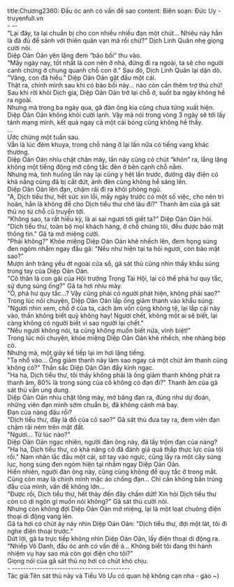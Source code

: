 title:Chương2360: Đầu óc anh có vấn đề sao
content:
Biên soạn: Đức Uy - truyenfull.vn<br>- --<br>"Lại đây, ta lại chuẩn bị cho con nhiều nhiều đạn một chút... Nhiêu này hẳn là đã đủ để sánh với thiên quân vạn mã rồi chứ?" Dịch Linh Quân nhẹ giọng cười nói.<br>Diệp Oản Oản yên lặng đem “bảo bối” thu vào.<br>"Mấy ngày nay, tốt nhất là con nên ở nhà, đừng đi ra ngoài, ta sẽ cho người canh chừng ở chung quanh chỗ con ở." Sau đó, Dịch Linh Quân lại dặn dò.<br>"Vâng, con đã hiểu." Diệp Oản Oản gật đầu một cái.<br>Thật ra, chính mình sau khi có bảo bối này... nào còn cần thêm trợ thủ chứ!<br>Sau khi rời khỏi Dịch gia, Diệp Oản Oản trở lại chỗ ở, suốt ba ngày không hề ra ngoài.<br>Nhưng mà trong ba ngày qua, gã đàn ông kia cũng chưa từng xuất hiện.<br>Diệp Oản Oản không khỏi cười lạnh. Vậy mà nói trong vòng 3 ngày sẽ tới lấy tánh mạng mình, kết quả ngay cả một cái bóng cũng không hề thấy.<br>...<br>Ước chừng một tuần sau.<br>Vẫn là lúc đêm khuya, trong chỗ nàng ở lại lần nữa có tiếng vang khác thường.<br>Diệp Oản Oản nhíu chặt chân mày, lần này cũng có chút “khôn” ra, lẳng lặng không một tiếng động mở công tắc đèn ở bên cạnh chỗ nằm.<br>Nhưng mà, tình huống lần này lại cũng y hệt lần trước, đường dây điện có khả năng cũng đã bị cắt đứt, ánh đèn cũng không hề sáng lên.<br>Diệp Oản Oản lên đạn, chậm rãi đi ra khỏi phòng ngủ.<br>"A, Dịch tiểu thư, hết sức xin lỗi, mấy ngày trước có một số việc, cho nên trì hoãn, hẳn là không để cho Dịch tiểu thư chờ lâu đi?" Thanh âm của gã sát thủ nọ từ chỗ cũ truyền tới.<br>"Không sao, ta rất hiếu kỳ, là ai sai ngươi tới giết ta?" Diệp Oản Oản hỏi.<br>"Dịch tiểu thư, toàn bộ mọi khách hàng, ở chỗ chúng tôi, đều được bảo mật thông tin." Gã ta mở miệng cười.<br>"Phải không?" Khóe miệng Diệp Oản Oản khẽ nhếch lên, đem họng súng đen ngòm nhắm ngay đầu gã: "Nếu như hiện tại ta hỏi ngươi, còn bảo mật sao?"<br>Mượn ánh trăng yếu ớt ngoài cửa sổ, gã sát thủ cũng nhìn thấy khẩu súng trong tay của Diệp Oản Oản.<br>"Cô thân là con gái của Hội trưởng Trọng Tài Hội, lại có thể phá hư quy tắc, sử dụng súng ống?" Gã ta hơi nhíu mày.<br>"Ồ, phá hư quy tắc...? Vậy cũng phải có người phát hiện, không phải sao?" Trong lúc nói chuyện, Diệp Oản Oản lắp ống giảm thanh vào khẩu súng: "Ngươi nhìn xem, chỗ ở của ta, cách âm vốn cũng không tệ, lại lắp cái này vào, thần không biết quỷ không hay! Ngươi chết, không một ai sẽ biết, lại càng không có người biết vì sao người lại chết."<br>"Nếu ngươi không nói, ta cũng không muốn biết nữa, vĩnh biệt!"<br>Trong lúc nói chuyện, khóe miệng Diệp Oản Oản khẽ nhếch, nhẹ nhàng bóp cò.<br>Nhưng mà, một giây kế tiếp lại im hơi lặng tiếng.<br>"Ta nhổ vào... Ống giảm thanh này làm sao ngay cả một chút âm thanh cũng không có?" Thần sắc Diệp Oản Oản đầy kinh ngạc.<br>"Ha ha, Dịch tiểu thư, tôi thấy không phải là ống giảm thanh không phát ra thanh âm, 80% là trong súng của cô không có đạn đi?" Thanh âm của gã sát thủ vẫn ung dung.<br>Diệp Oản Oản nhíu chặt lông mày, mở băng đạn ra, đúng như dự đoán, những viên đạn mình sớm chuẩn bị, đã không cánh mà bay.<br>Đạn của nàng đâu rồi?<br>"Dịch tiểu thư, đây là đồ của cô sao?" Gã sát thủ đưa tay ra, đem viên đạn chậm rãi ném trên mặt đất.<br>"Ngươi... Từ lúc nào?"<br>Diệp Oản Oản ngạc nhiên, người đàn ông này, đã lấy trộm đạn của nàng?<br>"Ha ha, Dịch tiểu thư, có khả năng cô đã đánh giá quá thấp thực lực của tôi rồi." Nam nhân lắc đầu một cái, sờ tay vào ngực, cũng lấy ra một cây súng lục, họng súng đen ngòm hiện tại nhắm ngay Diệp Oản Oản.<br>Hiển nhiên, người đàn ông này, cũng cũng không để quy tắc ở trong mắt. Cũng còn may là chính mình mặc áo chống đạn... Chỉ cần không bắn trúng đầu của mình, vấn đề không lớn...<br>"Được rồi, Dịch tiểu thư, hết thảy đến đây chấm dứt! Xin hỏi Dịch tiểu thư còn có di ngôn gì muốn nói không?" Gã sát thủ cười nói.<br>Nhưng còn không đợi Diệp Oản Oản mở miệng, lại là một loạt chuông điện thoại di động vang lên.<br>Gã ta hơi có chút áy náy nhìn Diệp Oản Oản: "Dịch tiểu thư, đợi một lát, tôi đi nghe điện thoại trước."<br>Dứt lời, gã ta trực tiếp không nhìn Diệp Oản Oản, lấy điện thoại di động ra.<br>"Nhiếp Vô Danh, đầu óc anh có vấn đề à... Không biết tôi đang thi hành nhiệm vụ hay sao mà còn gọi điện cho tôi?"<br>Giọng nói của gã sát thủ nọ hơi có chút khó chịu.<br>- ------------------------------------------<br>Tác giả:Tên sát thủ này và Tiểu Vô Ưu có quan hệ không cạn nha - gào ~)